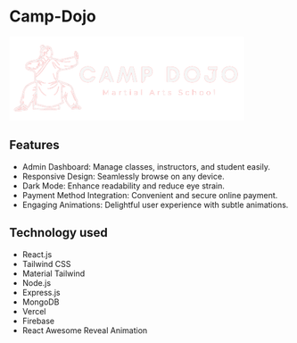 # Camp-Dojo

![logo](./src/assets/logo(2).png)

## Features

- Admin Dashboard: Manage classes, instructors, and student easily.
- Responsive Design: Seamlessly browse on any device.
- Dark Mode: Enhance readability and reduce eye strain.
- Payment Method Integration: Convenient and secure online payment.
- Engaging Animations: Delightful user experience with subtle animations.

## Technology used

- React.js
- Tailwind CSS
- Material Tailwind
- Node.js
- Express.js
- MongoDB
- Vercel
- Firebase
- React Awesome Reveal Animation